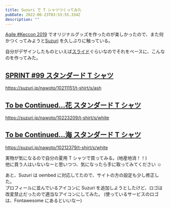 ```yaml
---
title: Suzuri で T シャツつくってみた
pubDate: 2022-06-23T03:53:55.334Z
description: ""
---
```


[Agile #Keccon 2019](https://nawoto-ug.doorkeeper.jp/events/90240) でオリジナルグッズを作ったのが楽しかったので、また何かつくってみようと[Suzuri](https://suzuri.jp/nawoto) を久しぶりに触っている。

自分がデザインしたものといえば[スライド](https://speakerdeck.com/nawoto)ぐらいなのでそれをベースに、こんなのを作ってみた。

## [SPRINT #99 スタンダード T シャツ](https://suzuri.jp/nawoto/10211151/t-shirt/s/ash)

https://suzuri.jp/nawoto/10211151/t-shirt/s/ash

## [To be Continued...花 スタンダード T シャツ](https://suzuri.jp/nawoto/10223209/t-shirt/s/white)

https://suzuri.jp/nawoto/10223209/t-shirt/s/white

## [To be Continued...海 スタンダード T シャツ](https://suzuri.jp/nawoto/10212379/t-shirt/s/white)

https://suzuri.jp/nawoto/10212379/t-shirt/s/white

実物が気になるので自分の夏用 T シャツで買ってみる。(地産地消！！)  
他に買う人はいないなーと思いつつ、気になったら手に取ってみてください ☺️

あと、Suzuri は oembed に対応してたので、サイトの方の設定も少し修正した。  
プロフィールに並んでいるアイコンに Suzuri を追加しようとしたけど、ロゴは改変禁止だったので適当なアイコンにしてみた。
(使っているサービスのロゴは、Fontawesome にあるといいなー)
